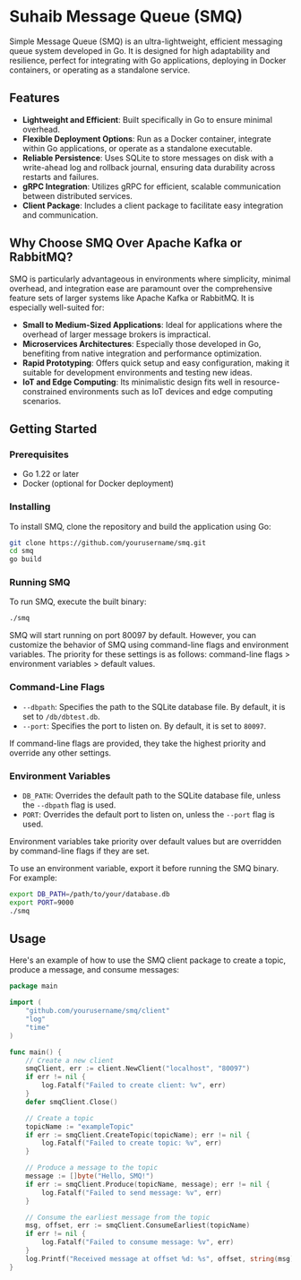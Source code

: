 # Suhaib Message Queue (SMQ)

Simple Message Queue (SMQ) is an ultra-lightweight, efficient messaging queue system developed in Go. It is designed for high adaptability and resilience, perfect for integrating with Go applications, deploying in Docker containers, or operating as a standalone service.

## Features

- **Lightweight and Efficient**: Built specifically in Go to ensure minimal overhead.
- **Flexible Deployment Options**: Run as a Docker container, integrate within Go applications, or operate as a standalone executable.
- **Reliable Persistence**: Uses SQLite to store messages on disk with a write-ahead log and rollback journal, ensuring data durability across restarts and failures.
- **gRPC Integration**: Utilizes gRPC for efficient, scalable communication between distributed services.
- **Client Package**: Includes a client package to facilitate easy integration and communication.

## Why Choose SMQ Over Apache Kafka or RabbitMQ?
SMQ is particularly advantageous in environments where simplicity, minimal overhead, and integration ease are paramount over the comprehensive feature sets of larger systems like Apache Kafka or RabbitMQ. It is especially well-suited for:

- **Small to Medium-Sized Applications**: Ideal for applications where the overhead of larger message brokers is impractical.
- **Microservices Architectures**: Especially those developed in Go, benefiting from native integration and performance optimization.
- **Rapid Prototyping**: Offers quick setup and easy configuration, making it suitable for development environments and testing new ideas.
- **IoT and Edge Computing**: Its minimalistic design fits well in resource-constrained environments such as IoT devices and edge computing scenarios.


## Getting Started

### Prerequisites

- Go 1.22 or later
- Docker (optional for Docker deployment)

### Installing

To install SMQ, clone the repository and build the application using Go:

```bash
git clone https://github.com/yourusername/smq.git
cd smq
go build
```

### Running SMQ

To run SMQ, execute the built binary:

```bash
./smq
```

SMQ will start running on port 80097 by default. However, you can customize the behavior of SMQ using command-line flags and environment variables. The priority for these settings is as follows: command-line flags > environment variables > default values.

### Command-Line Flags

- `--dbpath`: Specifies the path to the SQLite database file. By default, it is set to `/db/dbtest.db`.
- `--port`: Specifies the port to listen on. By default, it is set to `80097`.

If command-line flags are provided, they take the highest priority and override any other settings.

### Environment Variables

- `DB_PATH`: Overrides the default path to the SQLite database file, unless the `--dbpath` flag is used.
- `PORT`: Overrides the default port to listen on, unless the `--port` flag is used.

Environment variables take priority over default values but are overridden by command-line flags if they are set.

To use an environment variable, export it before running the SMQ binary. For example:

```bash
export DB_PATH=/path/to/your/database.db
export PORT=9000
./smq
```


## Usage

Here's an example of how to use the SMQ client package to create a topic, produce a message, and consume messages:

```go
package main

import (
    "github.com/yourusername/smq/client"
    "log"
    "time"
)

func main() {
    // Create a new client
    smqClient, err := client.NewClient("localhost", "80097")
    if err != nil {
        log.Fatalf("Failed to create client: %v", err)
    }
    defer smqClient.Close()

    // Create a topic
    topicName := "exampleTopic"
    if err := smqClient.CreateTopic(topicName); err != nil {
        log.Fatalf("Failed to create topic: %v", err)
    }

    // Produce a message to the topic
    message := []byte("Hello, SMQ!")
    if err := smqClient.Produce(topicName, message); err != nil {
        log.Fatalf("Failed to send message: %v", err)
    }

    // Consume the earliest message from the topic
    msg, offset, err := smqClient.ConsumeEarliest(topicName)
    if err != nil {
        log.Fatalf("Failed to consume message: %v", err)
    }
    log.Printf("Received message at offset %d: %s", offset, string(msg))
}
```
